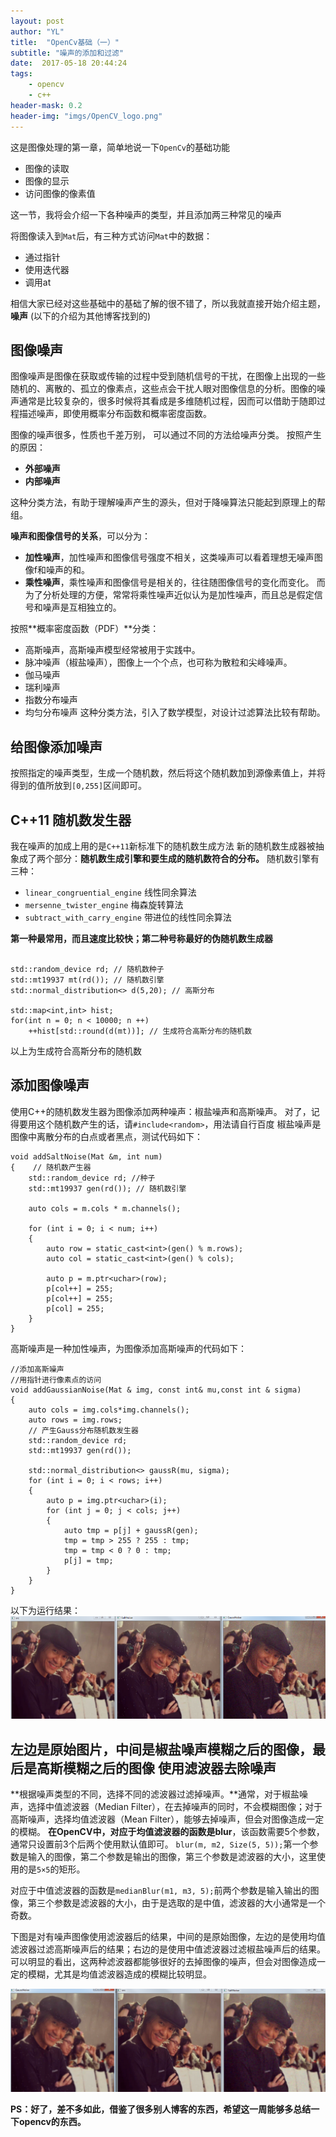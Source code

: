 ```yaml
---
layout: post
author: "YL"
title:  "OpenCv基础（一）"
subtitle: "噪声的添加和过滤"
date:  2017-05-18 20:44:24
tags:
    - opencv
    - c++
header-mask: 0.2
header-img: "imgs/OpenCV_logo.png"
---
```

这是图像处理的第一章，简单地说一下`OpenCv`的基础功能

 - 图像的读取 
 - 图像的显示 
 - 访问图像的像素值
 
这一节，我将会介绍一下各种噪声的类型，并且添加两三种常见的噪声

将图像读入到`Mat`后，有三种方式访问`Mat`中的数据：

 - 通过指针 
 - 使用迭代器
 - 调用at
 
相信大家已经对这些基础中的基础了解的很不错了，所以我就直接开始介绍主题，**噪声**
(以下的介绍为其他博客找到的)

图像噪声
----

图像噪声是图像在获取或传输的过程中受到随机信号的干扰，在图像上出现的一些随机的、离散的、孤立的像素点，这些点会干扰人眼对图像信息的分析。图像的噪声通常是比较复杂的，很多时候将其看成是多维随机过程，因而可以借助于随即过程描述噪声，即使用概率分布函数和概率密度函数。

图像的噪声很多，性质也千差万别， 可以通过不同的方法给噪声分类。
 按照产生的原因：

 - **外部噪声** 
 - **内部噪声**

 这种分类方法，有助于理解噪声产生的源头，但对于降噪算法只能起到原理上的帮组。

**噪声和图像信号的关系**，可以分为：

 - **加性噪声**，加性噪声和图像信号强度不相关，这类噪声可以看着理想无噪声图像f和噪声的和。
 - **乘性噪声**，乘性噪声和图像信号是相关的，往往随图像信号的变化而变化。  而为了分析处理的方便，常常将乘性噪声近似认为是加性噪声，而且总是假定信号和噪声是互相独立的。

按照**概率密度函数（PDF）**分类：

 - 高斯噪声，高斯噪声模型经常被用于实践中。
 -  脉冲噪声（椒盐噪声），图像上一个个点，也可称为散粒和尖峰噪声。 
 - 伽马噪声
 - 瑞利噪声
 - 指数分布噪声
 - 均匀分布噪声
这种分类方法，引入了数学模型，对设计过滤算法比较有帮助。

给图像添加噪声
-------

按照指定的噪声类型，生成一个随机数，然后将这个随机数加到源像素值上，并将得到的值所放到`[0,255]`区间即可。

C++11 随机数发生器
------------

我在噪声的加成上用的是`C++11`新标准下的随机数生成方法
新的随机数生成器被抽象成了两个部分：**随机数生成引擎和要生成的随机数符合的分布。**
 随机数引擎有三种：

 - `linear_congruential_engine` 线性同余算法 
 - `mersenne_twister_engine` 梅森旋转算法
 - `subtract_with_carry_engine` 带进位的线性同余算法

**第一种最常用，而且速度比较快；第二种号称最好的伪随机数生成器**
```

std::random_device rd; // 随机数种子
std::mt19937 mt(rd()); // 随机数引擎
std::normal_distribution<> d(5,20); // 高斯分布

std::map<int,int> hist;
for(int n = 0; n < 10000; n ++)
    ++hist[std::round(d(mt))]; // 生成符合高斯分布的随机数
```
以上为生成符合高斯分布的随机数

添加图像噪声
------

使用C++的随机数发生器为图像添加两种噪声：椒盐噪声和高斯噪声。
对了，记得要用这个随机数产生的话，请`#include<random>`，用法请自行百度
椒盐噪声是图像中离散分布的白点或者黑点，测试代码如下：
 

```
void addSaltNoise(Mat &m, int num)
{    // 随机数产生器
	std::random_device rd; //种子
	std::mt19937 gen(rd()); // 随机数引擎

	auto cols = m.cols * m.channels();

	for (int i = 0; i < num; i++)
	{
		auto row = static_cast<int>(gen() % m.rows);
		auto col = static_cast<int>(gen() % cols);

		auto p = m.ptr<uchar>(row);
		p[col++] = 255;
		p[col++] = 255;
		p[col] = 255;
	}
}
```
高斯噪声是一种加性噪声，为图像添加高斯噪声的代码如下：

```
//添加高斯噪声
//用指针进行像素点的访问
void addGaussianNoise(Mat & img, const int& mu,const int & sigma)
{
	auto cols = img.cols*img.channels();
	auto rows = img.rows;
	// 产生Gauss分布随机数发生器
	std::random_device rd;
	std::mt19937 gen(rd());

	std::normal_distribution<> gaussR(mu, sigma);
	for (int i = 0; i < rows; i++)
	{
		auto p = img.ptr<uchar>(i);
		for (int j = 0; j < cols; j++)
		{
			auto tmp = p[j] + gaussR(gen);
			tmp = tmp > 255 ? 255 : tmp;
			tmp = tmp < 0 ? 0 : tmp;
			p[j] = tmp;
		}
	}
}
```
以下为运行结果：
![这里写图片描述](/imgs/post/opencv/1.png)

**左边是原始图片，中间是椒盐噪声模糊之后的图像，最后是高斯模糊之后的图像**
使用滤波器去除噪声
---------

**根据噪声类型的不同，选择不同的滤波器过滤掉噪声。**通常，对于椒盐噪声，选择中值滤波器（Median Filter），在去掉噪声的同时，不会模糊图像；对于高斯噪声，选择均值滤波器（Mean Filter），能够去掉噪声，但会对图像造成一定的模糊。
 **在OpenCV中，对应于均值滤波器的函数是blur**，该函数需要5个参数，通常只设置前3个后两个使用默认值即可。
`blur(m, m2, Size(5, 5));`第一个参数是输入的图像，第二个参数是输出的图像，第三个参数是滤波器的大小，这里使用的是`5×5`的矩形。

对应于中值滤波器的函数是`medianBlur(m1, m3, 5);`前两个参数是输入输出的图像，第三个参数是滤波器的大小，由于是选取的是中值，滤波器的大小通常是一个奇数。

下图是对有噪声图像使用滤波器后的结果，中间的是原始图像，左边的是使用均值滤波器过滤高斯噪声后的结果；右边的是使用中值滤波器过滤椒盐噪声后的结果。可以明显的看出，这两种滤波器都能够很好的去掉图像的噪声，但会对图像造成一定的模糊，尤其是均值滤波器造成的模糊比较明显。


![这里写图片描述](/imgs/post/opencv/2.png)

 



**PS：好了，差不多如此，借鉴了很多别人博客的东西，希望这一周能够多总结一下opencv的东西。**